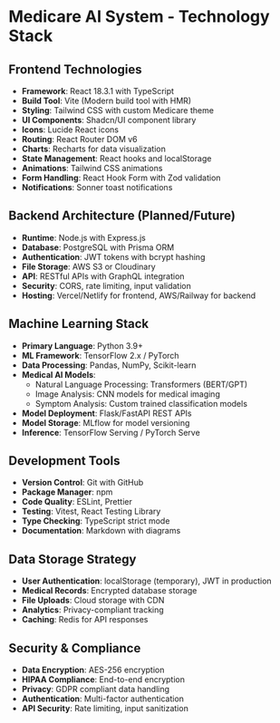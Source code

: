 
# Medicare AI System - Technology Stack

## Frontend Technologies
- **Framework**: React 18.3.1 with TypeScript
- **Build Tool**: Vite (Modern build tool with HMR)
- **Styling**: Tailwind CSS with custom Medicare theme
- **UI Components**: Shadcn/UI component library
- **Icons**: Lucide React icons
- **Routing**: React Router DOM v6
- **Charts**: Recharts for data visualization
- **State Management**: React hooks and localStorage
- **Animations**: Tailwind CSS animations
- **Form Handling**: React Hook Form with Zod validation
- **Notifications**: Sonner toast notifications

## Backend Architecture (Planned/Future)
- **Runtime**: Node.js with Express.js
- **Database**: PostgreSQL with Prisma ORM
- **Authentication**: JWT tokens with bcrypt hashing
- **File Storage**: AWS S3 or Cloudinary
- **API**: RESTful APIs with GraphQL integration
- **Security**: CORS, rate limiting, input validation
- **Hosting**: Vercel/Netlify for frontend, AWS/Railway for backend

## Machine Learning Stack
- **Primary Language**: Python 3.9+
- **ML Framework**: TensorFlow 2.x / PyTorch
- **Data Processing**: Pandas, NumPy, Scikit-learn
- **Medical AI Models**: 
  - Natural Language Processing: Transformers (BERT/GPT)
  - Image Analysis: CNN models for medical imaging
  - Symptom Analysis: Custom trained classification models
- **Model Deployment**: Flask/FastAPI REST APIs
- **Model Storage**: MLflow for model versioning
- **Inference**: TensorFlow Serving / PyTorch Serve

## Development Tools
- **Version Control**: Git with GitHub
- **Package Manager**: npm
- **Code Quality**: ESLint, Prettier
- **Testing**: Vitest, React Testing Library
- **Type Checking**: TypeScript strict mode
- **Documentation**: Markdown with diagrams

## Data Storage Strategy
- **User Authentication**: localStorage (temporary), JWT in production
- **Medical Records**: Encrypted database storage
- **File Uploads**: Cloud storage with CDN
- **Analytics**: Privacy-compliant tracking
- **Caching**: Redis for API responses

## Security & Compliance
- **Data Encryption**: AES-256 encryption
- **HIPAA Compliance**: End-to-end encryption
- **Privacy**: GDPR compliant data handling
- **Authentication**: Multi-factor authentication
- **API Security**: Rate limiting, input sanitization
